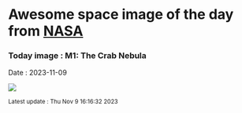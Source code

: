 
# Awesome space image of the day from [NASA](https://api.nasa.gov/)

### Today image : M1: The Crab Nebula
Date : 2023-11-09

![](https://apod.nasa.gov/apod/image/2311/M1_webb1024.png)

<small>Latest update : Thu Nov  9 16:16:32 2023</small>
        